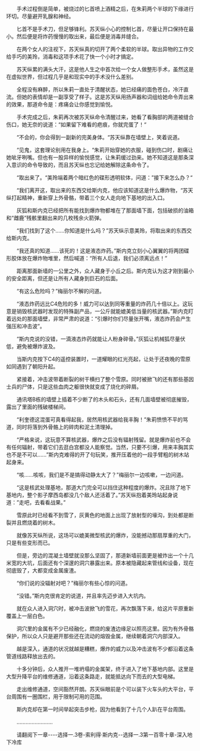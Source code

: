 <div class="read-content j_readContent" id="">
                <p>　　手术过程倒是简单，被烧过的匕首喷上酒精之后，在朱莉两个半球的下缘进行环切。尽量避开乳腺和神经。<p>　　匕首不是手术刀，但足够锋利。苏天纵小心的控制匕首，尽量让开口保持在最小。然后便是将炸药慢慢的取出来，最后便是消毒并缝合。<p>　　在两个女人的注视下，苏天纵真的切开了两个柔软的半球。取出异物的工作交给手巧的美玲，消毒和这项手术花了快一个小时才搞定。<p>　　苏天纵累的满头大汗，这是他人生之中首次给一个女人做整形手术，虽然这是在虚拟世界，但过程几乎是和现实中的手术没什么差别。<p>　　全程没有麻醉，所以朱莉一直处于清醒状态，她已经痛的面色苍白，冷汗直流。但她的表情却是一副享受了样子。这是苏天纵用扬声器和词组给她命令弄出来的效果，那道命令是：疼痛会让你感觉到愉悦。<p>　　手术完成之后，朱莉再次被苏天纵命令清醒过来，她看了看胸部的两道被缝合伤口，她无奈的说道：“如果留下难看的疤痕，你就完蛋了！“<p>　　“不会的，你会得到一副新的完美身体。“苏天纵靠在墙壁上，笑着说道。<p>　　“见鬼，这套理论别用在我身上。“朱莉开始穿她的衣服，碰到伤口时，剧痛让她呲牙咧嘴。但也有一股异样的愉悦感觉，让朱莉缓过劲来。她不知道这是那条深入意识的命令导致的，而且苏天纵也忘记给她解除这条命令了。<p>　　“取出来了。“美玲端着两个暗红色的碟形透明软体，问道：”接下来怎么办？“<p>　　“我们离开这，取出来的东西交给斯内克，他应该知道这是什么爆炸物，“苏天纵打起精神，重新穿上外骨骼，带着三个女人走向地下基地的出入口。<p>　　灰狐和斯内克已经把所有能找到爆炸物都堆在了那面墙下面，包括破损的油箱和“雌鹿”残骸里翻出来的几枚残余火箭弹。<p>　　“我们找到了这个……你知道是什么吗？”苏天纵示意美玲，将取出来的东西交给斯内克。<p>　　“我还真的知道……该死的！这是液态炸药。”斯内克立刻小心翼翼的将两团碟形胶体放在爆炸物堆里，然后喊道：“所有人后退，我们必须离远点！”<p>　　距离那面新墙的一公里之外，众人藏身于小丘之后。斯内克认为这才刚到最小的安全距离，但还是让所有人藏身到巨石的后面。<p>　　“有这么危险吗？”梅丽尔不解的问道。<p>　　“液态炸药远比C4危险的多！威力可以达到同等重量的炸药几十倍以上。这玩意是销毁核武器时发现的特殊副产品，一公斤就能媲美低当量的核武器。”斯内克盯着远处的那面墙壁，非常严肃的说道：“引爆时你们尽量张开嘴，液态炸药会产生强压和冲击波”。<p>　　“斯内克说的没错，一滴液态炸药就能让人粉身碎骨。”灰狐让机械狐尽量伏低，避免被爆炸波及。<p>　　当斯内克按下C4的遥控装置时，一道耀眼的红光亮起，让处于还夜晚的雪原如同遇到了朝阳升起。<p>　　紧接着，冲击波带着断裂的树干横扫了整个雪原。同时被掀飞的还有那些基因士兵的尸体，只是这些血肉之躯很快就变成了烧化的碎屑。<p>　　通讯塔B栋的墙壁上插着不少断了的木头和石头，还有几面墙壁被彻底摧毁，露出了里面的残破楼梯间。<p>　　“利奎德这混蛋可真看得起我，居然用核武器给我丰胸！”朱莉愤愤不平的骂道，同时将落到外骨骼上的碎肉和泥土清理掉。<p>　　“严格来说，这玩意不算核武器，爆炸之后没有辐射残留。就是爆炸前也不会有任何辐射，带着它们去逛白宫都没人能察觉。当然，只要不引爆，用来丰胸其实也不是不可以……”斯内克难得的开了句玩笑，推开压着他的一段手臂粗的树木站起身来。<p>　　“咳……咳咳，我们是不是搞得动静太大了？”梅丽尔一边咳嗽，一边问道。<p>　　“这是核武处理基地，那道大门完全可以挡住这种程度的爆炸。况且除了地下基地内，整个影子摩西岛都没几个敌人还活着了。”苏天纵抱着美玲站起身说道：”走吧，去看看战果。”<p>　　雪原此时已经看不到雪了，灰黄色的地面上出现了放射型的壕沟，到处都是断裂并且燃烧着的树木。<p>　　就像苏天纵所说，这场可以媲美微型核武的爆炸，没能撼动那扇厚重的大门，只是有些变形而已。<p>　　但是，旁边的混凝土墙壁就没那么坚固了，那道新墙前面更是被炸出一个十几米宽的大坑，后面还有个深邃的洞穴暴露出来。原本被隐藏起来管线和设备，现在彻底毁了，大都变成金属废渣。<p>　　“你们说的没辐射对吧？”梅丽尔有些心惊的问道。<p>　　“没错。”斯内克很肯定的说道，并且率先迈步进入大坑内。<p>　　就在众人进入洞穴时，被冲击波掀飞的雪花，再次飘落下来，给这片平原重新覆盖上一层白色。<p>　　洞穴里的金属有不少已经融化，燃烧的废渣边缘足以照亮这里。因为有外骨骼保护，所以众人只是避开那些还在流动的熔毁金属，继续朝着洞穴内部深入。<p>　　越是深入，通道的状况就越是糟糕，爆炸的威力以及冲击波有不少都沿着这条管道线路释放出去的。<p>　　十多分钟后，众人推开一堆坍塌的金属架，终于进入了地下基地内部。这里是大型升降平台的维修通道，沿着这条路走，就能抵达向下而去的大型电梯。<p>　　走出维修通道，空间豁然开朗。苏天纵眼前是个可以装下火车头的大平台，平台周围有一圈围栏，用于限制可用的范围。<p>　　斯内克却在第一时间举起突击步枪，因为他看到了十几个人趴在平台周围。<p>　　……………………<p>　　请翻阅下一章----选择一.3卷-索利得·斯内克--选择一.3第一百零十章-深入地下冷库<p> 
            </div>
